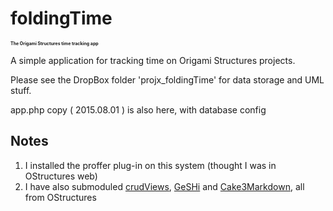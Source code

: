 # foldingTime <br />
<span style = 'font-size: 50%;'>**The Origami Structures time tracking app**</span>

A simple application for tracking time on Origami Structures projects.

Please see the DropBox folder 'projx_foldingTime' for data storage and UML stuff.

app.php copy ( 2015.08.01 ) is also here, with database config

## Notes ##

1. I installed the proffer plug-in on this system (thought I was in OStructures web)
2. I have also submoduled [crudViews][1], [GeSHi][2] and [Cake3Markdown][3], all from OStructures


[1]: https://github.com/OrigamiStructures/crudViews "crudViews github repository"
[2]: https://github.com/OrigamiStructures/Geshi "GeSHi github repository"
[3]: https://github.com/OrigamiStructures/Cake3xMarkdown "Cake3xMarkdown github repository"